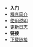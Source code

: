 - **入门**
- [程序简介](/)
- [使用说明]()
- [更新日志](/CHANGELOG.md)
- **链接**
- [下载链接](https://wws.lanzous.com/b01bfj76f)
